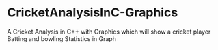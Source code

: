 # CricketAnalysisInC-Graphics
A Cricket Analysis in C++ with Graphics which will show a cricket player Batting and bowling Statistics in Graph

